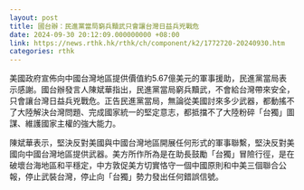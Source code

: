 ```yaml
---
layout: post
title: 國台辦：民進黨當局窮兵黷武只會讓台灣日益兵兇戰危
date: 2024-09-30 20:12:09.000000000 +08:00
link: https://news.rthk.hk/rthk/ch/component/k2/1772720-20240930.htm
categories: rthk
---
```


美國政府宣佈向中國台灣地區提供價值約5.67億美元的軍事援助，民進黨當局表示感謝。國台辦發言人陳斌華指出，民進黨當局窮兵黷武，不會給台灣帶來安全，只會讓台灣日益兵兇戰危。正告民進黨當局，無論從美國討來多少武器，都動搖不了大陸解決台灣問題、完成國家統一的堅定意志，都抵擋不了大陸粉碎「台獨」圖謀、維護國家主權的強大能力。

陳斌華表示，堅決反對美國與中國台灣地區開展任何形式的軍事聯繫，堅決反對美國向中國台灣地區提供武器。美方所作所為是在助長鼓勵「台獨」冒險行徑，是在破壞台海地區和平穩定，中方敦促美方切實恪守一個中國原則和中美三個聯合公報，停止武裝台灣，停止向「台獨」勢力發出任何錯誤信號。
